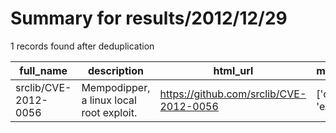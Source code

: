 
# Summary for results/2012/12/29
    
1 records found after deduplication

| full_name | description | html_url | matched_list | matched_count | pushed_at | size | stargazers_count | language | forks_count |
|----------------------|------------------------------------------|-----------------------------------------|----------------------|-----------------|---------------------------|--------|--------------------|------------|---------------|
| srclib/CVE-2012-0056 | Mempodipper, a linux local root exploit. | https://github.com/srclib/CVE-2012-0056 | ['cve-2', 'exploit'] | 2 | 2012-12-29 15:06:27+00:00 | 108 | 1 | C | 1 |
